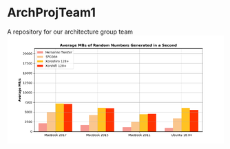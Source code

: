 # ArchProjTeam1
A repository for our architecture group team
<img src="Graphing/barchart_compare.png" alt="hi" class="inline"/>

